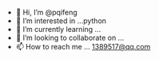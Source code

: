 - 👋 Hi, I’m @pqifeng
- 👀 I’m interested in ...python
- 🌱 I’m currently learning ...
- 💞️ I’m looking to collaborate on ...
- 📫 How to reach me ...
1389517@qq.com
<!---
pqifeng/pqifeng is a ✨ special ✨ repository because its `README.md` (this file) appears on your GitHub profile.
You can click the Preview link to take a look at your changes.
--->
